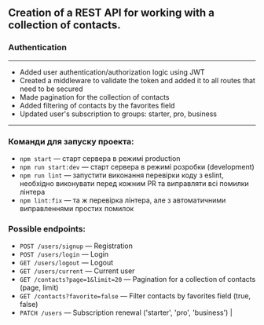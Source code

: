 ## Creation of a REST API for working with a collection of contacts.
### Authentication
***
* Added user authentication/authorization logic using JWT
* Created a middleware to validate the token and added it to all routes that need to be secured
* Made pagination for the collection of contacts
* Added filtering of contacts by the favorites field
* Updated user's subscription to groups: starter, pro, business
***
### Команди для запуску проекта:
- `npm start` &mdash; старт сервера в режимі production
- `npm run start:dev` &mdash; старт сервера в режимі розробки (development)
- `npm run lint` &mdash; запустити виконання перевірки коду з eslint, необхідно виконувати перед кожним PR та виправляти всі помилки лінтера
- `npm lint:fix` &mdash; та ж перевірка лінтера, але з автоматичними виправленнями простих помилок
### Possible endpoints:
* `POST /users/signup` — Registration
* `POST /users/login` — Login
* `GET /users/logout` — Logout
* `GET /users/current` — Current user
* `GET /contacts?page=1&limit=20` — Pagination for a collection of contacts (page, limit)
* `GET /contacts?favorite=false` — Filter contacts by favorites field (true, false)
* `PATCH /users` — Subscription renewal ('starter', 'pro', 'business')                               |



